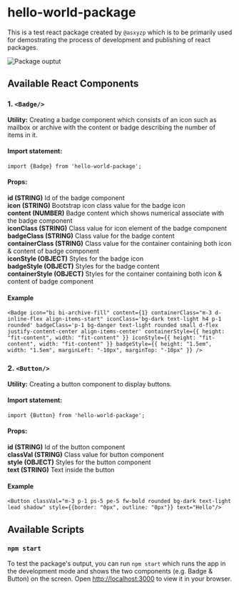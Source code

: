 # hello-world-package

This is a test react package created by `@asxyzp`  which is to be primarily used for demostrating the process of development and publishing of react packages.

![Package ouptut](https://i.ibb.co/Y73thCg/hello-world-package.png "Testing package's output")

## Available React Components
### 1. `<Badge/>`

**Utility:** Creating a badge component which consists of an icon such as mailbox or archive with the content or badge describing the number of items in it.<br/>
#### Import statement:
`import {Badge} from 'hello-world-package';`
#### Props:
**id (STRING)** Id of the badge component<br>
**icon (STRING)** Bootstrap icon class value for the badge icon<br>
**content (NUMBER)** Badge content which shows numerical associate with the badge component<br/>
**iconClass (STRING)** Class value for icon element of the badge component<br>
**badgeClass (STRING)** Class value for the badge content<br>
**containerClass (STRING)** Class value for the container containing both icon & content of badge component<br>
**iconStyle (OBJECT)** Styles for the badge icon<br>
**badgeStyle (OBJECT)** Styles for the badge content<br>
**containerStyle (OBJECT)** Styles for the container containing both icon & content of badge component<br>

#### Example
`<Badge
      icon="bi bi-archive-fill"
      content={1}
      containerClass="m-3 d-inline-flex align-items-start"
      iconClass='bg-dark text-light h4 p-1 rounded'
      badgeClass='p-1 bg-danger text-light rounded small d-flex justify-content-center align-items-center'
      containerStyle={{ height: "fit-content", width: "fit-content" }}
      iconStyle={{ height: "fit-content", width: "fit-content" }}
      badgeStyle={{ height: "1.5em", width: "1.5em", marginLeft: "-10px", marginTop: "-10px" }} />`
### 2. `<Button/>`

**Utility:** Creating a button component to display buttons.<br/>
#### Import statement:
`import {Button} from 'hello-world-package';`
#### Props:
**id (STRING)** Id of the button component<br>
**classVal (STRING)** Class value for button component<br>
**style (OBJECT)** Styles for the button component<br>
**text (STRING)** Text inside the button<br>

#### Example
`<Button classVal="m-3 p-1 ps-5 pe-5 fw-bold rounded bg-dark text-light lead shadow" style={{border: "0px", outline: "0px"}} text="Hello"/>`
## Available Scripts
### `npm start`
To test the package's output, you can run `npm start` which runs the app in the development mode and shows the two components (e.g. Badge & Button) on the screen. Open [http://localhost:3000](http://localhost:3000) to view it in your browser.